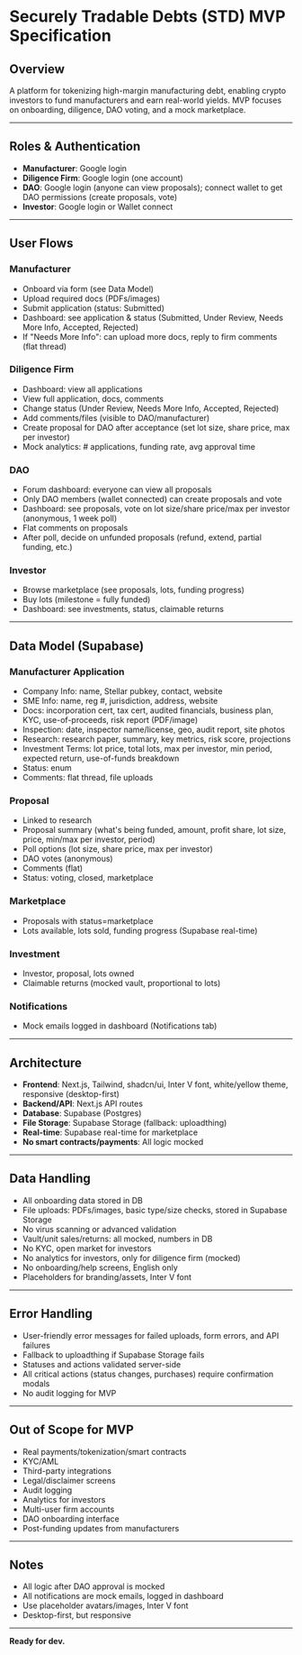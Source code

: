 # Securely Tradable Debts (STD) MVP Specification

## Overview
A platform for tokenizing high-margin manufacturing debt, enabling crypto investors to fund manufacturers and earn real-world yields. MVP focuses on onboarding, diligence, DAO voting, and a mock marketplace.

---

## Roles & Authentication
- **Manufacturer**: Google login
- **Diligence Firm**: Google login (one account)
- **DAO**: Google login (anyone can view proposals); connect wallet to get DAO permissions (create proposals, vote)
- **Investor**: Google login or Wallet connect

---

## User Flows

### Manufacturer
- Onboard via form (see Data Model)
- Upload required docs (PDFs/images)
- Submit application (status: Submitted)
- Dashboard: see application & status (Submitted, Under Review, Needs More Info, Accepted, Rejected)
- If "Needs More Info": can upload more docs, reply to firm comments (flat thread)

### Diligence Firm
- Dashboard: view all applications
- View full application, docs, comments
- Change status (Under Review, Needs More Info, Accepted, Rejected)
- Add comments/files (visible to DAO/manufacturer)
- Create proposal for DAO after acceptance (set lot size, share price, max per investor)
- Mock analytics: # applications, funding rate, avg approval time

### DAO
- Forum dashboard: everyone can view all proposals
- Only DAO members (wallet connected) can create proposals and vote
- Dashboard: see proposals, vote on lot size/share price/max per investor (anonymous, 1 week poll)
- Flat comments on proposals
- After poll, decide on unfunded proposals (refund, extend, partial funding, etc.)

### Investor
- Browse marketplace (see proposals, lots, funding progress)
- Buy lots (milestone = fully funded)
- Dashboard: see investments, status, claimable returns

---

## Data Model (Supabase)

### Manufacturer Application
- Company Info: name, Stellar pubkey, contact, website
- SME Info: name, reg #, jurisdiction, address, website
- Docs: incorporation cert, tax cert, audited financials, business plan, KYC, use-of-proceeds, risk report (PDF/image)
- Inspection: date, inspector name/license, geo, audit report, site photos
- Research: research paper, summary, key metrics, risk score, projections
- Investment Terms: lot price, total lots, max per investor, min period, expected return, use-of-funds breakdown
- Status: enum
- Comments: flat thread, file uploads

### Proposal
- Linked to research
- Proposal summary (what's being funded, amount, profit share, lot size, price, min/max per investor, period)
- Poll options (lot size, share price, max per investor)
- DAO votes (anonymous)
- Comments (flat)
- Status: voting, closed, marketplace

### Marketplace
- Proposals with status=marketplace
- Lots available, lots sold, funding progress (Supabase real-time)

### Investment
- Investor, proposal, lots owned
- Claimable returns (mocked vault, proportional to lots)

### Notifications
- Mock emails logged in dashboard (Notifications tab)

---

## Architecture
- **Frontend**: Next.js, Tailwind, shadcn/ui, Inter V font, white/yellow theme, responsive (desktop-first)
- **Backend/API**: Next.js API routes
- **Database**: Supabase (Postgres)
- **File Storage**: Supabase Storage (fallback: uploadthing)
- **Real-time**: Supabase real-time for marketplace
- **No smart contracts/payments**: All logic mocked

---

## Data Handling
- All onboarding data stored in DB
- File uploads: PDFs/images, basic type/size checks, stored in Supabase Storage
- No virus scanning or advanced validation
- Vault/unit sales/returns: all mocked, numbers in DB
- No KYC, open market for investors
- No analytics for investors, only for diligence firm (mocked)
- No onboarding/help screens, English only
- Placeholders for branding/assets, Inter V font

---

## Error Handling
- User-friendly error messages for failed uploads, form errors, and API failures
- Fallback to uploadthing if Supabase Storage fails
- Statuses and actions validated server-side
- All critical actions (status changes, purchases) require confirmation modals
- No audit logging for MVP

---

## Out of Scope for MVP
- Real payments/tokenization/smart contracts
- KYC/AML
- Third-party integrations
- Legal/disclaimer screens
- Audit logging
- Analytics for investors
- Multi-user firm accounts
- DAO onboarding interface
- Post-funding updates from manufacturers

---

## Notes
- All logic after DAO approval is mocked
- All notifications are mock emails, logged in dashboard
- Use placeholder avatars/images, Inter V font
- Desktop-first, but responsive

---

**Ready for dev.** 